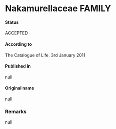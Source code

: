 # Nakamurellaceae FAMILY

#### Status
ACCEPTED

#### According to
The Catalogue of Life, 3rd January 2011

#### Published in
null

#### Original name
null

### Remarks
null